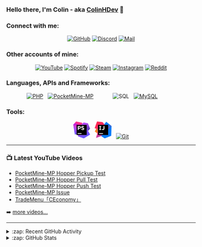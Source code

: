 ### Hello there, I'm Colin - aka [ColinHDev](https://github.com/ColinHDev) 👋

### Connect with me:

<p align="center">
	<a href="https://github.com/ColinHDev"><img src="https://img.icons8.com/bubbles/60/000000/github.png" alt="GitHub"/></a>
	<a href="https://discord.com/invite/cAYKEtaqnp"><img src="https://img.icons8.com/bubbles/60/000000/discord.png" alt="Discord"/></a>
	<a href="mailto:colinh.2911@gmail.com"><img src="https://img.icons8.com/bubbles/60/000000/gmail-new.png" alt="Mail"/></a>
</p>

### Other accounts of mine:

<p align="center">
	<a href="https://youtube.com/ColinHDev"><img src="https://img.icons8.com/bubbles/60/000000/youtube.png" alt="YouTube"/></a>
	<a href="https://open.spotify.com/user/31hlddslorcsvco4j3wipgvt67pm?si=9c143b633e75472b"><img src="https://img.icons8.com/bubbles/60/000000/spotify.png" alt="Spotify"/></a>
	<a href="https://steamcommunity.com/id/ColinHDev/"><img src="https://img.icons8.com/bubbles/60/000000/steam.png" alt="Steam"/></a>
	<a href="https://www.instagram.com/colinhdev/"><img src="https://img.icons8.com/bubbles/60/000000/instagram-new--v2.png" alt="Instagram"/></a>
	<a href="https://www.reddit.com/user/ColinHDev/"><img src="https://img.icons8.com/bubbles/60/000000/reddit.png" alt="Reddit"/></a>
</p>

### Languages, APIs and Frameworks:

<p align="center">
	<a href="https://php.net"><img src="https://img.icons8.com/dusk/50/000000/php-logo.png" alt="PHP"/></a> &nbsp
	<a href="https://pmmp.io"><img src="https://avatars.githubusercontent.com/u/3150836?s=200&v=4" width="42" alt="PocketMine-MP"/></a> &nbsp &nbsp &nbsp &nbsp &nbsp &nbsp
	<img src="https://img.icons8.com/external-soft-fill-juicy-fish/50/000000/external-sql-coding-and-development-soft-fill-soft-fill-juicy-fish.png" alt="SQL"/> &nbsp
	<a href="https://www.mysql.com"><img src="https://img.icons8.com/color/50/000000/mysql-logo.png" alt="MySQL"/></a> &nbsp &nbsp &nbsp &nbsp &nbsp &nbsp
</p>

### Tools:

<p align="center">
	<a href="https://www.jetbrains.com/phpstorm/"><img src="https://raw.githubusercontent.com/JetBrains/logos/96b4e064be1c0c0bee9e0636c925d10aa64732b6/web/phpstorm/phpstorm.svg" width="45" alt="PhpStorm"/></a> &nbsp
	<a href="https://www.jetbrains.com/idea/"><img src="https://raw.githubusercontent.com/JetBrains/logos/96b4e064be1c0c0bee9e0636c925d10aa64732b6/web/intellij-idea/intellij-idea.svg" width="45" alt="IntelliJ IDEA"/></a> &nbsp
	<a href="https://git-scm.com/"><img src="https://img.icons8.com/color/50/000000/git.png" alt="Git"/></a>
</p>

---

### 📺 Latest YouTube Videos
<!-- YOUTUBE:START -->
- [PocketMine-MP Hopper Pickup Test](https://www.youtube.com/watch?v=hVEPiK9KWkA)
- [PocketMine-MP Hopper Pull Test](https://www.youtube.com/watch?v=6NWvr6Kv88E)
- [PocketMine-MP Hopper Push Test](https://www.youtube.com/watch?v=4gSyuViaPaU)
- [PocketMine-MP Issue](https://www.youtube.com/watch?v=WZJLEkgbNUM)
- [TradeMenu「CEconomy」](https://www.youtube.com/watch?v=ed4_q23Zanc)
<!-- YOUTUBE:END -->
➡️ [more videos...](https://youtube.com/ColinHDev)

---

<details>
  <summary>:zap: Recent GitHub Activity</summary>

<!--START_SECTION:activity-->
1. ❗ Opened issue [#88](https://github.com/ColinHDev/CPlot/issues/88) in [ColinHDev/CPlot](https://github.com/ColinHDev/CPlot)
2. 🗣 Commented on [#83](https://github.com/ColinHDev/CPlot/issues/83) in [ColinHDev/CPlot](https://github.com/ColinHDev/CPlot)
3. 🔒 Closed issue [#86](https://github.com/ColinHDev/CPlot/issues/86) in [ColinHDev/CPlot](https://github.com/ColinHDev/CPlot)
4. 🗣 Commented on [#86](https://github.com/ColinHDev/CPlot/issues/86) in [ColinHDev/CPlot](https://github.com/ColinHDev/CPlot)
5. 🔒 Closed issue [#6](https://github.com/ColinHDev/VanillaHopper/issues/6) in [ColinHDev/VanillaHopper](https://github.com/ColinHDev/VanillaHopper)
6. 🗣 Commented on [#6](https://github.com/ColinHDev/VanillaHopper/issues/6) in [ColinHDev/VanillaHopper](https://github.com/ColinHDev/VanillaHopper)
7. 🚀 Published release [VanillaHopper v2.2.2](https://github.com/VanillaHopper v2.2.2) in [ColinHDev/VanillaHopper](https://github.com/ColinHDev/VanillaHopper)
8. 🗣 Commented on [#6](https://github.com/ColinHDev/VanillaHopper/issues/6) in [ColinHDev/VanillaHopper](https://github.com/ColinHDev/VanillaHopper)
9. 🔒 Closed issue [#84](https://github.com/ColinHDev/CPlot/issues/84) in [ColinHDev/CPlot](https://github.com/ColinHDev/CPlot)
10. ❗ Opened issue [#11539](https://github.com/php/php-src/issues/11539) in [php/php-src](https://github.com/php/php-src)
<!--END_SECTION:activity-->

</details>

<details>
  <summary>:zap: GitHub Stats</summary>

  <img alt="ColinHDev's GitHub Stats" src="https://github-readme-stats.vercel.app/api?username=ColinHDev&theme=dark&count_private=true&show_icons=true&hide_rank=true&include_all_commits=true" />
  <img alt="ColinHDev's GitHub Stats" src="https://github-readme-stats.vercel.app/api/top-langs/?username=ColinHDev&theme=dark&show_icons=true" />
  <img alt="ColinHDev's GitHub Stats" src="https://github-profile-trophy.vercel.app/?username=ColinHDev&theme=darkhub" />

</details>
